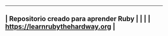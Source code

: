 -----------------------------------------
| Repositorio creado para aprender Ruby |
|                                       |
|    https://learnrubythehardway.org    |
-----------------------------------------
